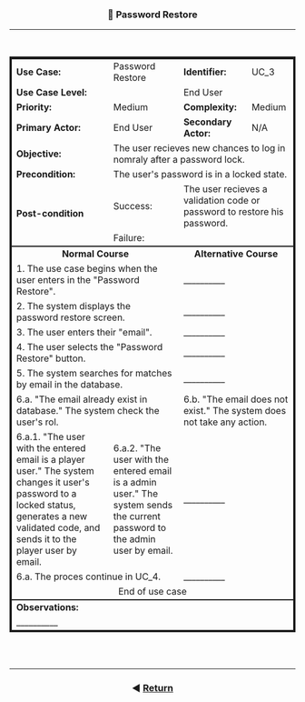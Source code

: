 <style>.bolded{font-weight:bold;}table{border:4px solid;}</style>

<h3 align=center>📌 Password Restore</h3>
<hr>
<br>

<table>
    <thead">
        <tr>
            <td class="bolded">Use Case:</strong></td>
            <td>Password Restore</td>
            <td class="bolded">Identifier:</strong></td>
            <td>UC_3</td>
        </tr>
        <tr>
            <td colspan="2" class="bolded">Use Case Level:</strong></td>
            <td colspan="2">End User</td>
        </tr>
        <tr>
            <td class="bolded">Priority:</strong></td>
            <td>Medium</td>
            <td class="bolded">Complexity:</strong></td>
            <td>Medium</td>
        </tr>
        <tr>
            <td class="bolded">Primary Actor:</strong></td>
            <td>End User</td>
            <td class="bolded">Secondary Actor:</strong></td>
            <td>N/A</td>
        </tr>
        <tr>
            <td class="bolded">Objective:</strong></td>
            <td colspan="3">The user recieves new chances to log in nomraly after a password lock.</td>
        </tr>
        <tr>
            <td class="bolded">Precondition:</strong></td>
            <td colspan="3">The user's password is in a locked state.</td>
        </tr>
        <tr>
            <td rowspan="2" class="bolded">Post-condition</strong></td>
            <td colspan="1">Success:</td>
            <td colspan="3">The user recieves a validation code or password to restore his password.</td>
        </tr>
        <tr>
            <td colspan="1">Failure:</td>
            <td colspan="3"></td>
        </tr>
    </thead>
    <tbody style="border-bottom: 2px solid;border-top: 2px solid">
        <tr>
            <td align="center" colspan="2" class="bolded">Normal Course</strong></td>
            <td align="center" colspan="2" class="bolded">Alternative Course</strong></td>
        </tr>
        <tr>
            <td colspan="2">1. The use case begins when the user enters in the "Password Restore".</td>
            <td colspan="2">__________</td>
        </tr>
        <tr>
            <td colspan="2">2. The system displays the password restore screen.</td>
            <td colspan="2">__________</td>
        </tr>
        <tr>
            <td colspan="2">3. The user enters their "email".</td>
            <td colspan="2">__________</td>
        </tr>
        <tr>
            <td colspan="2">4. The user selects the "Password Restore" button.</td>
            <td colspan="2">__________</td>
        </tr>
        <tr>
            <td colspan="2">5. The system searches for matches by email in the database.</td>
            <td colspan="2">__________</td>
        </tr>
        <tr>
            <td colspan="2">6.a. "The email already exist in database." The system check the user's rol.</td>
            <td colspan="2">6.b. "The email does not exist." The system does not take any action.</td>
        </tr>
        <tr>
            <td colspan="1">6.a.1. "The user with the entered email is a player user." The system changes it user's password to a locked status, generates a new validated code, and sends it to the player user by email.</td>
            <td colspan="1">6.a.2. "The user with the entered email is a admin user." The system sends the current password to the admin user by email.</td>
            <td colspan="2">__________</td>
        </tr>
        <tr>
            <td colspan="2">6.a. The proces continue in UC_4.</td>
            <td colspan="2">__________</td>
        </tr>
        <tr>
            <td align="center" colspan="4">End of use case</td>
        </tr>
    </tbody>
    <tfoot>
        <tr>
            <td colspan="4" class="bolded">Observations:</strong></td>
        </tr>
        <tr>
            <td colspan="4">__________</td>
        </tr>
    </tfoot>
</table>

<br><br>

<footer align="center">
    <hr>

### ◀️ [Return](../../General_process_definition.md)

</footer>